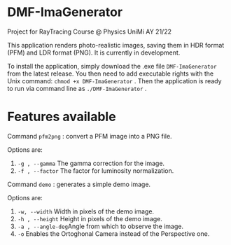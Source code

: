 # DMF-ImaGenerator
Project for RayTracing Course @ Physics UniMi AY 21/22

This application renders photo-realistic images, saving them in HDR format (PFM) and LDR format (PNG). It is currently in development.

To install the application, simply download the .exe file ``DMF-ImaGenerator`` from the latest release. You then need to add executable rights with the Unix command: ``chmod +x DMF-ImaGenerator`` . Then the application is ready to run via command line as ``./DMF-ImaGenerator`` . 

# Features available

Command ``pfm2png`` : convert a PFM image into a PNG file.

Options are: 
1. ``-g , --gamma`` The gamma correction for the image.
2. ``-f , --factor`` The factor for luminosity normalization.


Command ``demo`` : generates a simple demo image. 

Options are:
1. ``-w, --width`` Width in pixels of the demo image.
2. ``-h , --height`` Height in pixels of the demo image.
3. ``-a , --angle-deg``Angle from which to observe the image.
4. ``-o`` Enables the Ortoghonal Camera instead of the Perspective one.


